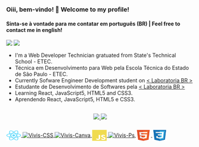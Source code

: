 ### Oiii, bem-vindo! 👋 Welcome to my profile! 
#### Sinta-se à vontade para me contatar em português (BR) | Feel free to contact me in english!
   <a href = "mailto:vianesoaresss@gmail.com"><img src="https://img.shields.io/badge/-Gmail-%23333?style=for-the-badge&logo=gmail&logoColor=white" target="_blank"></a>
   <a href="https://www.linkedin.com/in/vivianejsp/" target="_blank"><img src="https://img.shields.io/badge/-LinkedIn-%230077B5?style=for-the-badge&logo=linkedin&logoColor=white" target="_blank"></a> 

- I'm a Web Developer Technician gratuated from State's Technical School - ETEC.
- Técnica em Desenvolvimento para Web pela Escola Técnica do Estado de São Paulo - ETEC.
- Currently Sofware Engineer Development student on [< Laboratoria BR >](https://www.laboratoria.la/br) 
- Estudante de Desenvolvimento de Softwares pela [< Laboratoria BR >](https://www.laboratoria.la/br) 
- Learning React, JavaScript5, HTML5 and CSS3.
- Aprendendo React, JavaScript5, HTML5 e CSS3.

##

<div align="center">
  <a href="https://github.com/vivisoares">
  <img height="160em" src="https://github-readme-stats.vercel.app/api?username=vivisoares&show_icons=true&theme=dracula&include_all_commits=true&count_private=true"/>
  <img height="160em" src="https://github-readme-stats.vercel.app/api/top-langs/?username=vivisoares&layout=compact&langs_count=7&theme=dracula"/>
</div> 

<div style="display: inline_block; margin-top: 0.6em;" ><br>
  <img align="center" alt="Vivis-React" height="30" width="40" src="https://raw.githubusercontent.com/devicons/devicon/master/icons/react/react-original.svg">
  <img align="center" alt="Vivis-CSS" height="30" src="https://cdn.jsdelivr.net/gh/devicons/devicon/icons/nodejs/nodejs-plain.svg" />
  <img align="center" alt="Vivis-Canva" height="30" width="40"src="https://cdn.jsdelivr.net/gh/devicons/devicon/icons/canva/canva-original.svg" />
  <img align="center" alt="Vivis-Js" height="30" width="40" src="https://raw.githubusercontent.com/devicons/devicon/master/icons/javascript/javascript-plain.svg">
  <img align="center" alt="Vivis-Ps" height="30" width="40" src="https://cdn.jsdelivr.net/gh/devicons/devicon/icons/photoshop/photoshop-plain.svg" />
  <img align="center" alt="Vivis-HTML" height="30" width="40" src="https://raw.githubusercontent.com/devicons/devicon/master/icons/html5/html5-original.svg">
  <img align="center" alt="Vivis-CSS" height="30" width="40" src="https://raw.githubusercontent.com/devicons/devicon/master/icons/css3/css3-original.svg">
</div>
